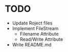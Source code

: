 # TODO

- Update Roject files
- Implement FileStream
    - Filename Attribute
    - Read/Write Attribute
- Write README.md
